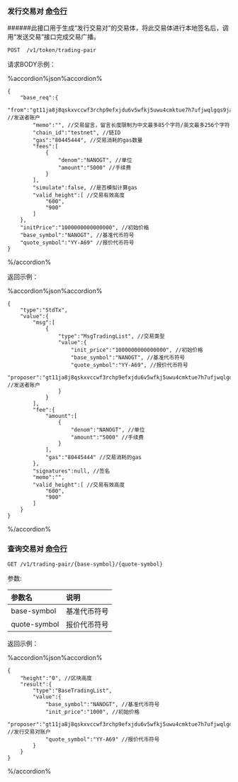 
### 发行交易对 [命令行](../cli/trading-pair.md#发行交易对-api)

######此接口用于生成“发行交易对”的交易体，将此交易体进行本地签名后，调用“发送交易”接口完成交易广播。
```
POST  /v1/token/trading-pair
```

请求BODY示例：

%accordion%json%accordion%

```
{
    "base_req":{
        "from":"gt11ja8j8qskxvccwf3rchp9efxjdu6v5wfkj5uwu4cmktue7h7ufjwqlgqs9ja64xj9kgd5zj", //发送者账户
        "memo":"", //交易留言，留言长度限制为中文最多85个字符/英文最多256个字符
        "chain_id":"testnet", //链ID
        "gas":"80445444", //交易消耗的gas数量
        "fees":[
            {
                "denom":"NANOGT", //单位
                "amount":"5000" //手续费
            }
        ],
        "simulate":false, //是否模拟计算gas
        "valid_height":[ //交易有效高度
            "600",
            "900"
    	]
    },
    "initPrice":"1000000000000000", //初始价格
    "base_symbol":"NANOGT", //基准代币符号
    "quote_symbol":"YY-A69" //报价代币符号
}
```
%/accordion%

返回示例：

%accordion%json%accordion%

```
{
    "type":"StdTx",
    "value":{
        "msg":[
            {
                "type":"MsgTradingList", //交易类型
                "value":{
                    "init_price":"1000000000000000", //初始价格
                    "base_symbol":"NANOGT", //基准代币符号
                    "quote_symbol":"YY-A69", //报价代币符号
                    "proposer":"gt11ja8j8qskxvccwf3rchp9efxjdu6v5wfkj5uwu4cmktue7h7ufjwqlgqs9ja64xj9kgd5zj" //发送者账户
                }
            }
        ],
        "fee":{
            "amount":[
                {
                    "denom":"NANOGT", //单位
                    "amount":"5000" //手续费
                }
            ],
            "gas":"80445444" //交易消耗的gas
        },
        "signatures":null, //签名
        "memo":"",
        "valid_height":[ //交易有效高度
            "600",
            "900"
    	]
    }
}
```
%/accordion%

### 查询交易对 [命令行](../cli/trading-pair.md#查询交易对-api)

```
GET /v1/trading-pair/{base-symbol}/{quote-symbol}
```
参数:

| 参数名 | 说明 |
| :----| :---- |
| base-symbol | 基准代币符号 |
| quote-symbol | 报价代币符号 |

返回示例：

%accordion%json%accordion%

```
{
    "height":"0", //区块高度
    "result":{
        "type":"BaseTradingList",
        "value":{
            "base_symbol":"NANOGT", //基准代币符号
            "init_price":"1000", //初始价格
            "proposer":"gt11ja8j8qskxvccwf3rchp9efxjdu6v5wfkj5uwu4cmktue7h7ufjwqlgqs9ja64xj9kgd5zj", //发行交易对账户
            "quote_symbol":"YY-A69" //报价代币符号
        }
    }
}
```
%/accordion%
